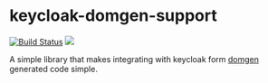 # keycloak-domgen-support

[![Build Status](https://secure.travis-ci.org/realityforge/keycloak-domgen-support.png?branch=master)](http://travis-ci.org/realityforge/keycloak-domgen-support)
[<img src="https://img.shields.io/maven-central/v/org.realityforge.keycloak.domgen/keycloak-domgen-support.svg?label=latest%20release"/>](http://search.maven.org/#search%7Cga%7C1%7Cg%3A%22org.realityforge.keycloak.domgen%22%20a%3A%22keycloak-domgen-support%22)

A simple library that makes integrating with keycloak form [domgen](https://github.com/realityforge/domgen) generated code simple.
